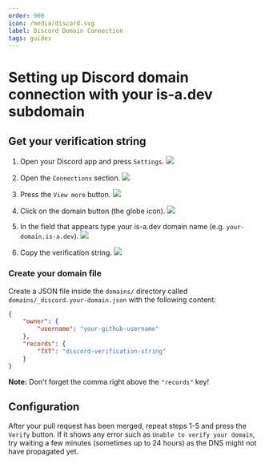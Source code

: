 ```yaml
---
order: 900
icon: /media/discord.svg
label: Discord Domain Connection
tags: guides
---
```


# Setting up Discord domain connection with your is-a.dev subdomain

## Get your verification string

1. Open your Discord app and press `Settings`.
   ![](../media/discord/step_1.png)

2. Open the `Connections` section.
   ![](../media/discord/step_2.png)

3. Press the `View more` button.
   ![](../media/discord/step_3.png)

4. Click on the domain button (the globe icon).
   ![](../media/discord/step_4.png)

5. In the field that appears type your is-a.dev domain name (e.g. `your-domain.is-a.dev`).
   ![](../media/discord/step_5.png)

6. Copy the verification string.
   ![](../media/discord/step_6.png)

### Create your domain file

Create a JSON file inside the `domains/` directory called `domains/_discord.your-domain.json` with the following content:

```json
{
    "owner": {
        "username": "your-github-username"
    },
    "records": {
        "TXT": "discord-verification-string"
    }
}
```

**Note:** Don't forget the comma right above the `"records"` key!

## Configuration

After your pull request has been merged, repeat steps 1-5 and press the `Verify` button.
If it shows any error such as `Unable to verify your domain`, try waiting a few minutes (sometimes up to 24 hours) as the DNS might not have propagated yet.
